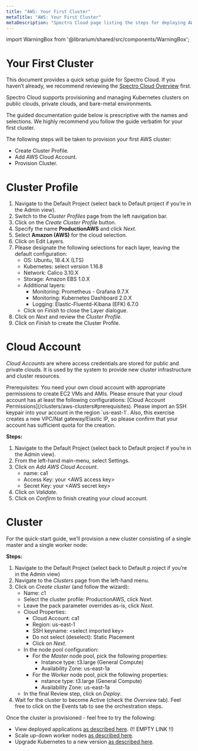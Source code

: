 ```yaml
---
title: "AWS: Your First Cluster"
metaTitle: "AWS: Your First Cluster"
metaDescription: "Spectro Cloud page listing the steps for deploying AWS clusters"
---
```


import WarningBox from '@librarium/shared/src/components/WarningBox';

# Your First Cluster

This document provides a quick setup guide for Spectro Cloud. If you haven’t already, we recommend reviewing the [Spectro Cloud Overview](/introduction/concept-overviews) first.

Spectro Cloud supports provisioning and managing Kubernetes clusters on public clouds, private clouds, and bare-metal environments.

<WarningBox>
The guided documentation guide below is prescriptive with the names and selections. We highly recommend you follow the guide verbatim for your first cluster.
</WarningBox>

The following steps will be taken to provision your first AWS cluster:

* Create Cluster Profile.
* Add AWS Cloud Account.
* Provision Cluster.

# Cluster Profile

1. Navigate to the Default Project (select back to Default project if you’re in the Admin view).
1. Switch to the *Cluster Profiles* page from the left navigation bar.
1. Click on the *Create Cluster Profile* button.
1. Specify the name **ProductionAWS** and click *Next*.
1. Select **Amazon (AWS)** for the cloud selection.
1. Click on Edit Layers.
1. Please designate the following selections for each layer, leaving the default configuration:
    * OS: Ubuntu, 18.4.X (LTS)
    * Kubernetes: select version 1.16.8
    * Network: Calico 3.10.X
    * Storage: Amazon EBS 1.0.X
    * Additional layers:
        * Monitoring: Prometheus - Grafana 9.7.X
        * Monitoring: Kubernetes Dashboard 2.0.X
        * Logging: Elastic-Fluentd-Kibana (EFK) 6.7.0
    * Click on *Finish* to close the Layer dialogue.
1. Click on *Next* and review the *Cluster Profile*.
1. Click on *Finish* to create the Cluster Profile.

# Cloud Account

*Cloud Accounts* are where access credentials are stored for public and private clouds. It is used by the system to provide new cluster infrastructure and cluster resources.

<WarningBox>
Prerequisites: You need your own cloud account with appropriate permissions to create EC2 VMs and AMIs. Please ensure that your cloud account has at least the following configurations: [Cloud Account Permissions](/clusters/aws-clusters#prerequisites). Please import an SSH keypair into your account in the region `us-east-1`.
</WarningBox>

<WarningBox>
Also, this exercise creates a new VPC/Nat gateway/Elastic IP, so please confirm that your account has sufficient quota for the creation.
</WarningBox>

**Steps:**

1. Navigate to the Default Project (select back to Default project if you’re in the Admin view).
1. From the left-hand main-menu, select Settings.
1. Click on *Add AWS Cloud Account*.
    * name: ca1
    * Access Key: your &lt;AWS access key&gt;
    * Secret Key: your &lt;AWS secret key&gt;
1. Click on *Validate*.
1. Click on *Confirm* to finish creating your cloud account.

# Cluster

For the quick-start guide, we’ll provision a new cluster consisting of a single master and a single worker node:

**Steps:**

1. Navigate to the Default Project (select back to Default p.roject if you’re in the Admin view)
1. Navigate to the *Clusters* page from the left-hand menu.
1. Click on *Create cluster* (and follow the wizard):
    * Name: c1
    * Select the cluster profile: ProductionAWS, click *Next*.
    * Leave the pack parameter overrides as-is, click *Next*.
    * Cloud Properties:
        * Cloud Account: ca1
        * Region: us-east-1
        * SSH keyname: &lt;select imported key&gt;
        * Do not select (deselect): Static Placement
        * Click on *Next*.
    * In the node pool configuration:
        * For the *Master* node pool, pick the following properties:
            * Instance type: t3.large (General Compute)
            * Availability Zone: us-east-1a
        * For the *Worker* node pool, pick the following properties:
            * nstance type: t3.large (General Compute)
            * Availability Zone: us-east-1a
    * In the final Review step, click on *Deploy*.
1. Wait for the cluster to become Active (check the *Overview* tab). Feel free to click on the Events tab to see the orchestration steps.

Once the cluster is provisioned - feel free to try the following:

* View deployed applications [as described here](). (!! EMPTY LINK !!)
* Scale up-down worker nodes [as described here](/clusters/aws-clusters#clusterscaling).
* Upgrade Kubernetes to a new version [as described here](/cluster-profiles/task-update-profile).
